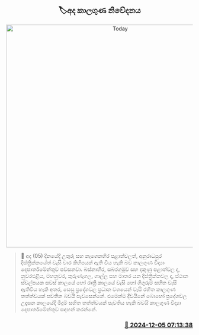 <p align='center'><b><h2 align='center' title='Today's weather forecast'>🏷අද කාලගුණ නිවේදනය</h2></b></p>
<p align='center'><img src='https://helakuru.sgp1.cdn.digitaloceanspaces.com/esana/images/lib/weather-thumb-new-1[1].jpg' width='600' alt='Today's weather forecast'></p>

>📝 අද (05) දිනයේදී උතුරු සහ නැගෙනහිර පළාත්වලත්, අනුරාධපුර දිස්ත්‍රික්කයේත් වැසි වාර කිහිපයක් ඇති විය හැකි බව කාලගුණ විද්‍යා දෙපාර්තමේන්තුව පවසනවා.
බස්නාහිර, සබරගමුව සහ දකුණු පළාත්වල ද, නුවරඑළිය, මහනුවර, කුරුණෑගල, ගාල්ල සහ මාතර යන දිස්ත්‍රික්කවල ද, ස්ථාන ස්වල්පයක සවස් කාලයේ හෝ රාත්‍රී කාලයේ වැසි හෝ ගිගුරුම් සහිත වැසි ඇතිවිය හැකි අතර, සෙසු ප්‍රදේශවල ප්‍රධාන වශයෙන් වැසි රහිත කාලගුණ තත්ත්වයක් පවතින බවයි පැවසෙන්නේ.
එමෙන්ම දිවයිනේ බොහෝ ප්‍රදේශවල උදෑසන කාලයේදී මීදුම් සහිත තත්ත්වයක් පැවතිය හැකි බවයි කාලගුණ විද්‍යා දෙපාර්තමේන්තුව සඳහන් කරන්නේ.


<h3 align='right'><a href='https://www.helakuru.lk/esana/p/105668/'>📅 2024-12-05 07:13:38</a></h3>

